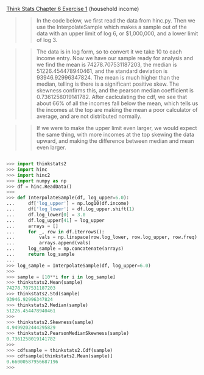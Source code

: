 [Think Stats Chapter 6 Exercise 1](http://greenteapress.com/thinkstats2/html/thinkstats2007.html#toc60) (household income)

>>In the code below, we first read the data from hinc.py. Then we use the InterpolateSample which makes a sample out of the data with an upper limit of log 6, or $1,000,000, and a lower limit of log 3. 

>>The data is in log form, so to convert it we take 10 to each income entry. Now we have our sample ready for analysis and we find the mean is 74278.707531187203, the median is 51226.454478940461, and the standard deviation is 93946.92996347824. The mean is much higher than the median, telling is there is a significant positive skew. The skewness confirms this, and the pearson median coefficient is 0.7361258019141782. After caclculating the cdf, we see that about 66% of all the incomes fall below the mean, which tells us the incomes at the top are making the mean a poor calculator of average, and are not distributed normally. 

>>If we were to make the upper limit even larger, we would expect the same thing, with more incomes at the top skewing the data upward, and making the difference between median and mean even larger. 

```python

>>> import thinkstats2
>>> import hinc
>>> import hinc2
>>> import numpy as np
>>> df = hinc.ReadData()
>>> 
>>> def InterpolateSample(df, log_upper=6.0):
...     df['log_upper'] = np.log10(df.income)
...     df['log_lower'] = df.log_upper.shift(1)
...     df.log_lower[0] = 3.0
...     df.log_upper[41] = log_upper
...     arrays = []
...     for _, row in df.iterrows():
...         vals = np.linspace(row.log_lower, row.log_upper, row.freq)
...         arrays.append(vals)
...     log_sample = np.concatenate(arrays)
...     return log_sample
... 
>>> log_sample = InterpolateSample(df, log_upper=6.0)
>>> 
>>> sample = [10**i for i in log_sample]
>>> thinkstats2.Mean(sample)
74278.707531187203
>>> thinkstats2.Std(sample)
93946.92996347824
>>> thinkstats2.Median(sample)
51226.454478940461
>>> 
>>> thinkstats2.Skewness(sample)
4.9499202444295829
>>> thinkstats2.PearsonMedianSkewness(sample)
0.7361258019141782
>>> 
>>> cdfsample = thinkstats2.Cdf(sample)
>>> cdfsample[thinkstats2.Mean(sample)]
0.66000587956687196
>>> 
```
